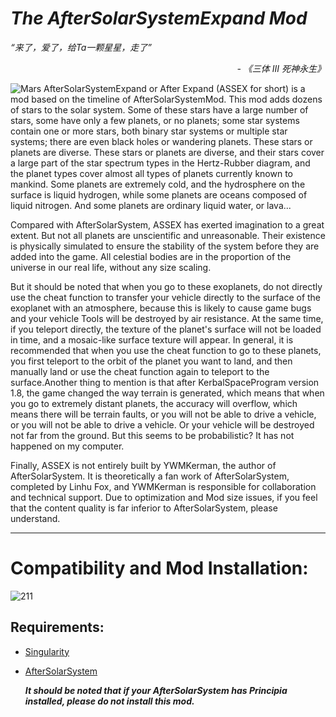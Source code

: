 # _The AfterSolarSystemExpand Mod_


_“来了，爱了，给Ta一颗星星，走了”_
_<p align="right">- 《三体 III 死神永生》 </p>_

![Mars](https://github.com/user-attachments/assets/bcb82aa6-28a4-4bd3-b5e7-69a6e772a9ab)
AfterSolarSystemExpand or After Expand (ASSEX for short) is a mod based on the timeline of AfterSolarSystemMod. This mod adds dozens of stars to the solar system. Some of these stars have a large number of stars, some have only a few planets, or no planets; some star systems contain one or more stars, both binary star systems or multiple star systems; there are even black holes or wandering planets. These stars or planets are diverse. These stars or planets are diverse, and their stars cover a large part of the star spectrum types in the Hertz-Rubber diagram, and the planet types cover almost all types of planets currently known to mankind. Some planets are extremely cold, and the hydrosphere on the surface is liquid hydrogen, while some planets are oceans composed of liquid nitrogen. And some planets are ordinary liquid water, or lava... 

Compared with AfterSolarSystem, ASSEX has exerted imagination to a great extent. But not all planets are unscientific and unreasonable. Their existence is physically simulated to ensure the stability of the system before they are added into the game. All celestial bodies are in the proportion of the universe in our real life, without any size scaling.

But it should be noted that when you go to these exoplanets, do not directly use the cheat function to transfer your vehicle directly to the surface of the exoplanet with an atmosphere, because this is likely to cause game bugs and your vehicle Tools will be destroyed by air resistance. At the same time, if you teleport directly, the texture of the planet's surface will not be loaded in time, and a mosaic-like surface texture will appear. In general, it is recommended that when you use the cheat function to go to these planets, you first teleport to the orbit of the planet you want to land, and then manually land or use the cheat function again to teleport to the surface.Another thing to mention is that after KerbalSpaceProgram version 1.8, the game changed the way terrain is generated, which means that when you go to extremely distant planets, the accuracy will overflow, which means there will be terrain faults, or you will not be able to drive a vehicle, or you will not be able to drive a vehicle. Or your vehicle will be destroyed not far from the ground. But this seems to be probabilistic? It has not happened on my computer.

Finally, ASSEX is not entirely built by YWMKerman, the author of AfterSolarSystem. It is theoretically a fan work of AfterSolarSystem, completed by Linhu Fox, and YWMKerman is responsible for collaboration and technical support. Due to optimization and Mod size issues, if you feel that the content quality is far inferior to AfterSolarSystem, please understand.
***
# Compatibility and  Mod Installation:
![211](https://github.com/user-attachments/assets/fbc4acc4-3dcb-4d46-94fd-dde88811002e)
## **Requirements:**
- [Singularity](https://github.com/LGhassen/Singularity/releases)
- [AfterSolarSystem](https://github.com/YWMKerman/AfterSolarSystem/releases)

  _**It should be noted that if your AfterSolarSystem has Principia installed, please do not install this mod.**_




